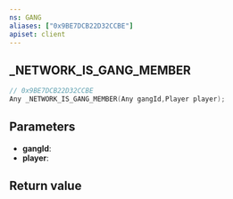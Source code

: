 ```yaml
---
ns: GANG
aliases: ["0x9BE7DCB22D32CCBE"]
apiset: client
---
```

## _NETWORK_IS_GANG_MEMBER

```c
// 0x9BE7DCB22D32CCBE
Any _NETWORK_IS_GANG_MEMBER(Any gangId,Player player);
```


## Parameters
* **gangId**:
* **player**:

## Return value

